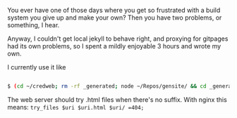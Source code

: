 You ever have one of those days where you get so frustrated with a
build system you give up and make your own?  Then you have two
problems, or something, I hear.

Anyway, I couldn't get local jekyll to behave right, and proxying for
gitpages had its own problems, so I spent a mildly enjoyable 3 hours
and wrote my own.

I currently use it like

```bash

$ (cd ~/credweb; rm -rf _generated; node ~/Repos/gensite/ && cd _generated/; rsync -avvR --progress . credweb.org:/sites/credweb.org)
```

The web server should try .html files when there's no suffix.  With
nginx this means: `try_files $uri $uri.html $uri/ =404;`

